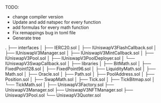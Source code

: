 TODO:

- change compiler version
- Update and add natspec for every function
- add formulas for every math function
- Fix remappings bug in toml file
- Generate tree

.
├── interfaces
│ ├── IERC20.sol
│ ├── IUniswapV3FlashCallback.sol
│ ├── IUniswapV3Manager.sol
│ ├── IUniswapV3MintCallback.sol
│ ├── IUniswapV3Pool.sol
│ ├── IUniswapV3PoolDeployer.sol
│ └── IUniswapV3SwapCallback.sol
│
├── libraries
│ ├── BitMath.sol
│ ├── FixedPoint128.sol
│ ├── FixedPoint96.sol
│ ├── LiquidityMath.sol
│ ├── Math.sol
│ ├── Oracle.sol
│ ├── Path.sol
│ ├── PoolAddress.sol
│ ├── Position.sol
│ ├── SwapMath.sol
│ ├── Tick.sol
│ ├── TickBitmap.sol
│ └── TickMath.sol
│
├── UniswapV3Factory.sol
├── UniswapV3Manager.sol
├── UniswapV3NFTManager.sol
├── UniswapV3Pool.sol
└── UniswapV3Quoter.sol
